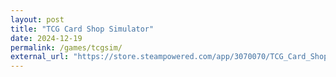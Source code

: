 ```yaml
---
layout: post
title: "TCG Card Shop Simulator"
date: 2024-12-19
permalink: /games/tcgsim/
external_url: "https://store.steampowered.com/app/3070070/TCG_Card_Shop_Simulator/"
---
```


